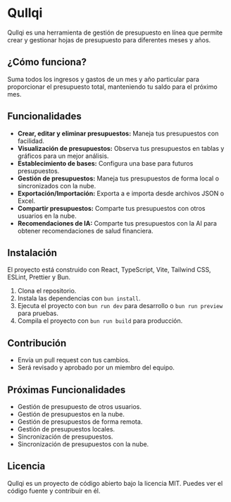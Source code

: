 # Qullqi

Qullqi es una herramienta de gestión de presupuesto en línea que permite crear y gestionar hojas de presupuesto para diferentes meses y años.

## ¿Cómo funciona?

Suma todos los ingresos y gastos de un mes y año particular para proporcionar el presupuesto total, manteniendo tu saldo para el próximo mes.

## Funcionalidades

- **Crear, editar y eliminar presupuestos:** Maneja tus presupuestos con facilidad.
- **Visualización de presupuestos:** Observa tus presupuestos en tablas y gráficos para un mejor análisis.
- **Establecimiento de bases:** Configura una base para futuros presupuestos.
- **Gestión de presupuestos:** Maneja tus presupuestos de forma local o sincronizados con la nube.
- **Exportación/Importación:** Exporta a e importa desde archivos JSON o Excel.
- **Compartir presupuestos:** Comparte tus presupuestos con otros usuarios en la nube.
- **Recomendaciones de IA:** Comparte tus presupuestos con la AI para obtener recomendaciones de salud financiera.

## Instalación

El proyecto está construido con React, TypeScript, Vite, Tailwind CSS, ESLint, Prettier y Bun.

1. Clona el repositorio.
2. Instala las dependencias con `bun install`.
3. Ejecuta el proyecto con `bun run dev` para desarrollo o `bun run preview` para pruebas.
4. Compila el proyecto con `bun run build` para producción.

## Contribución

- Envía un pull request con tus cambios.
- Será revisado y aprobado por un miembro del equipo.

## Próximas Funcionalidades

- Gestión de presupuesto de otros usuarios.
- Gestión de presupuestos en la nube.
- Gestión de presupuestos de forma remota.
- Gestión de presupuestos locales.
- Sincronización de presupuestos.
- Sincronización de presupuestos con la nube.

## Licencia

Qullqi es un proyecto de código abierto bajo la licencia MIT. Puedes ver el código fuente y contribuir en él.